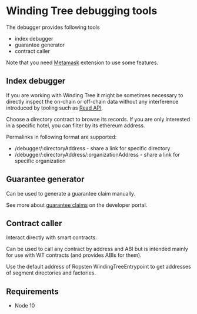 # Winding Tree debugging tools

The debugger provides following tools
- index debugger
- guarantee generator
- contract caller

Note that you need [Metamask](https://metamask.io/) extension to use
some features.

## Index debugger
If you are working with Winding Tree it might be sometimes necessary
to directly inspect the on-chain or off-chain data without any interference
introduced by tooling such as [Read API](https://github.com/windingtree/wt-read-api).

Choose a directory contract to browse its records. If you are only
interested in a specific hotel, you can filter by its ethereum address.

Permalinks in following format are supported:
- /debugger/:directoryAddress - share a
  link for specific directory
- /debugger/:directoryAddress/:organizationAddress
  \- share a link for specific organization
  
## Guarantee generator
Can be used to generate a guarantee claim manually.
 
See more about
[guarantee claims](https://developers.windingtree.com/onboarding/building-trust.html#2-appointed-guarantor)
on the developer portal.

## Contract caller
Interact directly with smart contracts.

Can be used to call any contract by address and ABI but is intended
mainly for use with WT contracts (and provides ABIs for them).

Use the default address of Ropsten WindingTreeEntrypoint to get
addresses of segment directories and factories.

## Requirements

- Node 10

